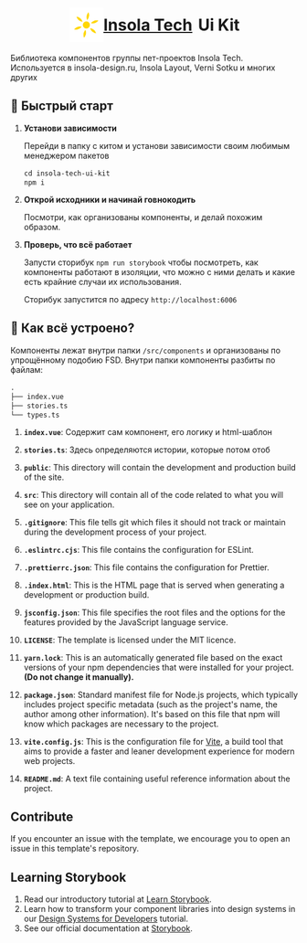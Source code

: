 <h1 style="display: flex; align-items: center; justify-content: center">
  <a href="https://insola.tech/" style="display:flex; align-items: center; margin-right: 10px;">
    <img alt="Insola Tech" src="public/favicon.png" width="60" />
  Insola Tech
  </a>
  Ui Kit
</h1>

Библиотека компонентов группы пет-проектов Insola Tech. Используется в insola-design.ru, Insola Layout, Verni Sotku и многих других

## 🚅 Быстрый старт

1.  **Установи зависимости**

    Перейди в папку с китом и установи зависимости своим любимым менеджером пакетов

    ```shell
    cd insola-tech-ui-kit
    npm i
    ```

1.  **Открой исходники и начинай говнокодить**

    Посмотри, как организованы компоненты, и делай похожим образом.

1.  **Проверь, что всё работает**

    Запусти сторибук `npm run storybook` чтобы посмотреть, как компоненты работают в изоляции, что можно с ними делать и какие есть крайние случаи их использования. 

    Сторибук запустится по адресу `http://localhost:6006`

## 🔎 Как всё устроено?

Компоненты лежат внутри папки `/src/components` и организованы по упрощённому подобию FSD.
Внутри папки компоненты разбиты по файлам:

    .
    ├── index.vue
    ├── stories.ts
    └── types.ts

1.  **`index.vue`**: Содержит сам компонент, его логику и html-шаблон

2.  **`stories.ts`**: Здесь определяются истории, которые потом отоб

3.  **`public`**: This directory will contain the development and production build of the site.

4.  **`src`**: This directory will contain all of the code related to what you will see on your application.

5.  **`.gitignore`**: This file tells git which files it should not track or maintain during the development process of your project.

6.  **`.eslintrc.cjs`**: This file contains the configuration for ESLint.

7.  **`.prettierrc.json`**: This file contains the configuration for Prettier.

8.  **`.index.html`**: This is the HTML page that is served when generating a development or production build.

9.  **`jsconfig.json`**: This file specifies the root files and the options for the features provided by the JavaScript language service.

10. **`LICENSE`**: The template is licensed under the MIT licence.

11. **`yarn.lock`**: This is an automatically generated file based on the exact versions of your npm dependencies that were installed for your project. **(Do not change it manually).**

12. **`package.json`**: Standard manifest file for Node.js projects, which typically includes project specific metadata (such as the project's name, the author among other information). It's based on this file that npm will know which packages are necessary to the project.

13. **`vite.config.js`**: This is the configuration file for [Vite](https://vitejs.dev/), a build tool that aims to provide a faster and leaner development experience for modern web projects.

14. **`README.md`**: A text file containing useful reference information about the project.

## Contribute

If you encounter an issue with the template, we encourage you to open an issue in this template's repository.

## Learning Storybook

1. Read our introductory tutorial at [Learn Storybook](https://storybook.js.org/tutorials/intro-to-storybook/vue/en/get-started/).
2. Learn how to transform your component libraries into design systems in our [Design Systems for Developers](https://storybook.js.org/tutorials/design-systems-for-developers/) tutorial.
3. See our official documentation at [Storybook](https://storybook.js.org/).
